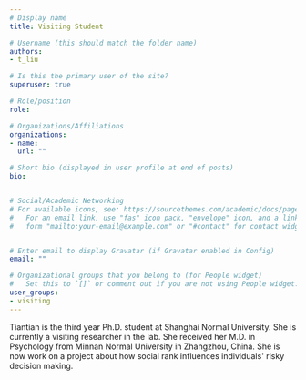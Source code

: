 ```yaml
---
# Display name
title: Visiting Student

# Username (this should match the folder name)
authors:
- t_liu

# Is this the primary user of the site?
superuser: true

# Role/position
role:   

# Organizations/Affiliations
organizations:
- name: 
  url: ""

# Short bio (displayed in user profile at end of posts)
bio: 


# Social/Academic Networking
# For available icons, see: https://sourcethemes.com/academic/docs/page-builder/#icons
#   For an email link, use "fas" icon pack, "envelope" icon, and a link in the
#   form "mailto:your-email@example.com" or "#contact" for contact widget.


# Enter email to display Gravatar (if Gravatar enabled in Config)
email: ""

# Organizational groups that you belong to (for People widget)
#   Set this to `[]` or comment out if you are not using People widget.
user_groups:
- visiting
---
```

Tiantian is the third year Ph.D. student at Shanghai Normal University. She is currently a visiting researcher in the lab. She received her M.D. in Psychology from Minnan Normal University in Zhangzhou, China. She is now work on a project about how social rank influences individuals' risky decision making. 

